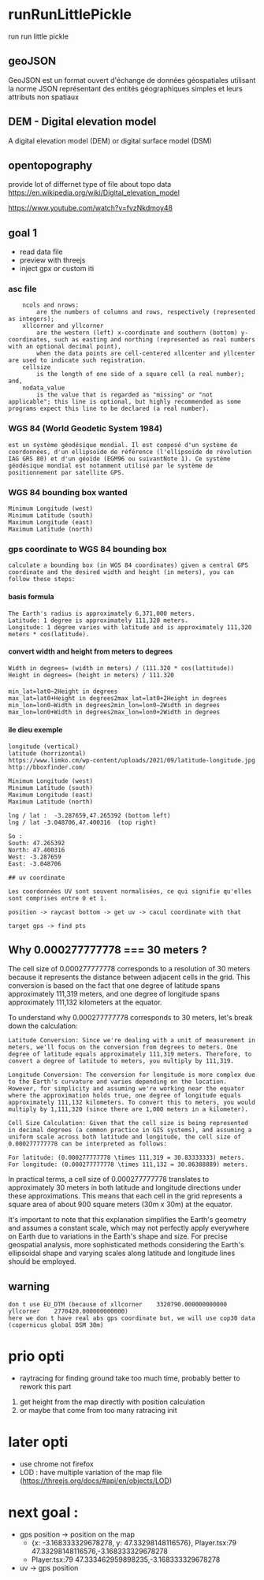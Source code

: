 # runRunLittlePickle
run run little pickle

## geoJSON
GeoJSON est un format ouvert d'échange de données géospatiales utilisant la norme JSON représentant des entités géographiques simples et leurs attributs non spatiaux

## DEM - Digital elevation model
A digital elevation model (DEM) or digital surface model (DSM)

## opentopography
provide lot of differnet type of file about topo data
https://en.wikipedia.org/wiki/Digital_elevation_model

https://www.youtube.com/watch?v=fvzNkdmoy48

## goal 1
* read data file
* preview with threejs
* inject gpx or custom iti


### asc file
```
    ncols and nrows:
        are the numbers of columns and rows, respectively (represented as integers);
    xllcorner and yllcorner
        are the western (left) x-coordinate and southern (bottom) y-coordinates, such as easting and northing (represented as real numbers with an optional decimal point),
        when the data points are cell-centered xllcenter and yllcenter are used to indicate such registration.
    cellsize
        is the length of one side of a square cell (a real number); and,
    nodata_value
        is the value that is regarded as "missing" or "not applicable"; this line is optional, but highly recommended as some programs expect this line to be declared (a real number).
```

### WGS 84 (World Geodetic System 1984) 
```
est un système géodésique mondial. Il est composé d'un système de coordonnées, d'un ellipsoïde de référence (l'ellipsoïde de révolution IAG GRS 80) et d'un géoïde (EGM96 ou suivantNote 1). Ce système géodésique mondial est notamment utilisé par le système de positionnement par satellite GPS. 
```


### WGS 84  bounding box wanted
```
Minimum Longitude (west)
Minimum Latitude (south)
Maximum Longitude (east)
Maximum Latitude (north)
```

### gps coordinate to WGS 84 bounding box
```
calculate a bounding box (in WGS 84 coordinates) given a central GPS coordinate and the desired width and height (in meters), you can follow these steps:
```
#### basis formula
```
The Earth's radius is approximately 6,371,000 meters.
Latitude: 1 degree is approximately 111,320 meters.
Longitude: 1 degree varies with latitude and is approximately 111,320 meters * cos(latitude).
```

#### convert width and height from meters to degrees
```
Width in degrees= (width in meters) / (111.320 * cos(lattitude))
Height in degrees= (height in meters) / 111.320
```

####
```
min_lat=lat0​−2Height in degrees​
max_lat=lat0+Height in degrees2max_lat=lat0​+2Height in degrees​
min_lon=lon0−Width in degrees2min_lon=lon0​−2Width in degrees​
max_lon=lon0+Width in degrees2max_lon=lon0​+2Width in degrees​
```


#### ile dieu exemple
```
longitude (vertical)
latitude (horrizontal)
https://www.limko.cm/wp-content/uploads/2021/09/latitude-longitude.jpg
http://bboxfinder.com/

Minimum Longitude (west)
Minimum Latitude (south)
Maximum Longitude (east)
Maximum Latitude (north)

lng / lat :  -3.287659,47.265392 (bottom left)
lng / lat -3.048706,47.400316  (top right)

So : 
South: 47.265392
North: 47.400316
West: -3.287659
East: -3.048706

## uv coordinate

Les coordonnées UV sont souvent normalisées, ce qui signifie qu'elles sont comprises entre 0 et 1.

position -> raycast bottom -> get uv -> cacul coordinate with that

target gps -> find pts
```

## Why 0.000277777778 === 30 meters ?

The cell size of 0.000277777778 corresponds to a resolution of 30 meters because it represents the distance between adjacent cells in the grid. This conversion is based on the fact that one degree of latitude spans approximately 111,319 meters, and one degree of longitude spans approximately 111,132 kilometers at the equator.

To understand why 0.000277777778 corresponds to 30 meters, let's break down the calculation:

    Latitude Conversion: Since we're dealing with a unit of measurement in meters, we'll focus on the conversion from degrees to meters. One degree of latitude equals approximately 111,319 meters. Therefore, to convert a degree of latitude to meters, you multiply by 111,319.

    Longitude Conversion: The conversion for longitude is more complex due to the Earth's curvature and varies depending on the location. However, for simplicity and assuming we're working near the equator where the approximation holds true, one degree of longitude equals approximately 111,132 kilometers. To convert this to meters, you would multiply by 1,111,320 (since there are 1,000 meters in a kilometer).

    Cell Size Calculation: Given that the cell size is being represented in decimal degrees (a common practice in GIS systems), and assuming a uniform scale across both latitude and longitude, the cell size of 0.000277777778 can be interpreted as follows:

    For latitude: (0.000277777778 \times 111,319 = 30.83333333) meters.
    For longitude: (0.000277777778 \times 111,132 = 30.86388889) meters.

In practical terms, a cell size of 0.000277777778 translates to approximately 30 meters in both latitude and longitude directions under these approximations. This means that each cell in the grid represents a square area of about 900 square meters (30m x 30m) at the equator.

It's important to note that this explanation simplifies the Earth's geometry and assumes a constant scale, which may not perfectly apply everywhere on Earth due to variations in the Earth's shape and size. For precise geospatial analysis, more sophisticated methods considering the Earth's ellipsoidal shape and varying scales along latitude and longitude lines should be employed.

## warning
```
don t use EU_DTM (because of xllcorner    3320790.000000000000
yllcorner    2770420.000000000000)
here we don t have real abs gps coordinate but, we will use cop30 data (copernicus global DSM 30m)
```

# prio opti
* raytracing for finding ground take too much time, probably better to rework this part
1) get height from the map directly with position calculation
2) or maybe that come from too many ratracing init

# later opti
* use chrome not firefox
* LOD : have multiple variation of the map file (https://threejs.org/docs/#api/en/objects/LOD)

# next goal :
* gps position -> position on the map
    * {x: -3.168333329678278, y: 47.33298148116576}, Player.tsx:79 47.33298148116576,-3.168333329678278
    *  Player.tsx:79 47.333462959898235,-3.168333329678278
* uv -> gps position
